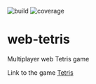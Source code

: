 ![build](https://img.shields.io/travis/brhamidi/web-tetris.svg)
![coverage](https://img.shields.io/codecov/c/github/brhamidi/web-tetris.svg)

# web-tetris
Multiplayer web Tetris game

Link to the game [Tetris](http://tetris-room.com)
